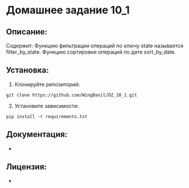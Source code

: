 # Домашнее задание 10_1

## Описание:
Содержит:
Функцию фильтрации операций по ключу state называется 
filter_by_state.
Функцию сортировки операций по дате 
sort_by_date.

## Установка:

1. Клонируйте репозиторий:
```
git clone https://github.com/WingBasil/DZ_10_1.git
```

2. Установите зависимости:
```
pip install -r requirements.txt
```



## Документация:

-

## Лицензия:

-
